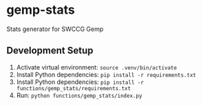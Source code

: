# gemp-stats
Stats generator for SWCCG Gemp

## Development Setup
1. Activate virtual environment: `source .venv/bin/activate`
1. Install Python dependencies: `pip install -r requirements.txt`
1. Install Python dependencies: `pip install -r functions/gemp_stats/requirements.txt`
1. Run: `python functions/gemp_stats/index.py`
